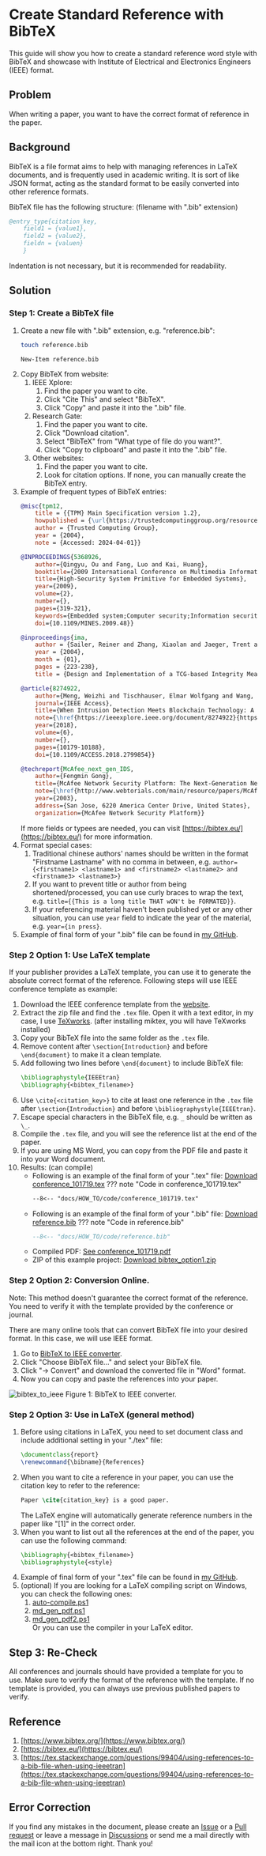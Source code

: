 # Create Standard Reference with BibTeX

This guide will show you how to create a standard reference word style with BibTeX and showcase with Institute of Electrical and Electronics Engineers (IEEE) format.

## Problem

When writing a paper, you want to have the correct format of reference in the paper.

## Background

BibTeX is a file format aims to help with managing references in LaTeX documents, and is frequently used in academic writing. It is sort of like JSON format, acting as the standard format to be easily converted into other reference formats.

BibTeX file has the following structure: (filename with ".bib" extension)

```bibtex
@entry_type{citation_key,
    field1 = {value1},
    field2 = {value2},
    fieldn = {valuen}
    }
```

Indentation is not necessary, but it is recommended for readability.

## Solution

### Step 1: Create a BibTeX file

1. Create a new file with ".bib" extension, e.g. "reference.bib":
    ```bash title="Linux Bash"
    touch reference.bib
    ```
    ```pwsh title="Windows PowerShell"
    New-Item reference.bib
    ```
2. Copy BibTeX from website:
    1. IEEE Xplore:
        1. Find the paper you want to cite.
        2. Click "Cite This" and select "BibTeX".
        3. Click "Copy" and paste it into the ".bib" file.
    2. Research Gate:
        1. Find the paper you want to cite.
        2. Click "Download citation".
        3. Select "BibTeX" from "What type of file do you want?".
        4. Click "Copy to clipboard" and paste it into the ".bib" file.
    3. Other websites:
        1. Find the paper you want to cite.
        2. Look for citation options. If none, you can manually create the BibTeX entry.
3. Example of frequent types of BibTeX entries:<br>
    ```bibtex title="Website Reference"
    @misc{tpm12,
        title = {{TPM} Main Specification version 1.2},
        howpublished = {\url{https://trustedcomputinggroup.org/resource/tpm-main-specification/}},
        author = {Trusted Computing Group},
        year = {2004},
        note = {Accessed: 2024-04-01}}
    ```
    ```bibtex title="IEEE Xplore Reference"
    @INPROCEEDINGS{5368926,
        author={Qingyu, Ou and Fang, Luo and Kai, Huang},
        booktitle={2009 International Conference on Multimedia Information Networking and Security}, 
        title={High-Security System Primitive for Embedded Systems}, 
        year={2009},
        volume={2},
        number={},
        pages={319-321},
        keywords={Embedded system;Computer security;Information security;Reliability engineering;Programmable logic arrays;Programmable logic devices;Automatic control;Control systems;Embedded computing;Hardware;secure embedded;TrustZone;TPM;Programmable Logic},
        doi={10.1109/MINES.2009.48}}

    ```
    ```bibtex title="Research Gate Reference"
    @inproceedings{ima,
        author = {Sailer, Reiner and Zhang, Xiaolan and Jaeger, Trent and van Doorn, Leendert},
        year = {2004},
        month = {01},
        pages = {223-238},
        title = {Design and Implementation of a TCG-based Integrity Measurement Architecture.}}
    ```
    ```bibtex title="Article"
    @article{8274922,
        author={Meng, Weizhi and Tischhauser, Elmar Wolfgang and Wang, Qingju and Wang, Yu and Han, Jinguang},
        journal={IEEE Access}, 
        title={When Intrusion Detection Meets Blockchain Technology: A Review}, 
        note={\href{https://ieeexplore.ieee.org/document/8274922}{https://ieeexplore.ieee.org/document/8274922}},
        year={2018},
        volume={6},
        number={},
        pages={10179-10188},
        doi={10.1109/ACCESS.2018.2799854}}
    ```
    ```bibtex title="Techreport"
    @techreport{McAfee_next_gen_IDS,
        author={Fengmin Gong},
        title={McAfee Network Security Platform: The Next-Generation Network IPS},
        note={\href{http://www.webtorials.com/main/resource/papers/McAfee/paper3/next-generation-network-ips.pdf}{http://www.webtorials.com/main/resource/papers/McAfee/paper3/next-generation-network-ips.pdf}},
        year={2003},
        address={San Jose, 6220 America Center Drive, United States},
        organization={McAfee Network Security Platform}}
    ```
    If more fields or typees are needed, you can visit [https://bibtex.eu/](https://bibtex.eu/) for more information.
4. Format special cases:
    1. Traditional chinese authors' names should be written in the format "Firstname Lastname" with no comma in between, e.g. `author={<firstname1> <lastname1> and <firstname2> <lastname2> and <firstname3> <lastname3>}`
    2. If you want to prevent title or author from being shortened/processed, you can use curly braces to wrap the text, e.g. `title={{This is a long title THAT wON't be FORMATED}}`.
    3. If your referencing material haven't been published yet or any other situation, you can use `year` field to indicate the year of the material, e.g. `year={in press}`.
5. Example of final form of your ".bib" file can be found in [my GitHub](https://github.com/belongtothenight/powershell_scripts/blob/main/latex_tex2pdf/report.bib).

### Step 2 Option 1: Use LaTeX template

If your publisher provides a LaTeX template, you can use it to generate the absolute correct format of the reference. Following steps will use IEEE conference template as example:

1. Download the IEEE conference template from the [website](https://template-selector.ieee.org/secure/templateSelector/downloadTemplate?publicationTypeId=3&titleId=1&articleId=1&fileId=540).
2. Extract the zip file and find the `.tex` file. Open it with a text editor, in my case, I use [TeXworks](https://miktex.org/download). (after installing miktex, you will have TeXworks installed)
3. Copy your BibTeX file into the same folder as the `.tex` file.
4. Remove content after `\section{Introduction}` and before `\end{document}` to make it a clean template.
5. Add following two lines before `\end{document}` to include BibTeX file:
    ```latex
    \bibliographystyle{IEEEtran}  
    \bibliography{<bibtex_filename>}
    ```
6. Use `\cite{<citation_key>}` to cite at least one reference in the `.tex` file after `\section{Introduction}` and before `\bibliographystyle{IEEEtran}`.
7. Escape special characters in the BibTeX file, e.g. `_` should be written as `\_`.
8. Compile the `.tex` file, and you will see the reference list at the end of the paper.
9. If you are using MS Word, you can copy from the PDF file and paste it into your Word document.
10. Results: (can compile)
    - Following is an example of the final form of your ".tex" file: [Download conference_101719.tex](./code/conference_101719.tex)
    ??? note "Code in conference_101719.tex"
        ```latex
        --8<-- "docs/HOW_TO/code/conference_101719.tex"
        ```
    - Following is an example of the final form of your ".bib" file: [Download reference.bib](./code/reference.bib)
    ??? note "Code in reference.bib"
        ```bibtex
        --8<-- "docs/HOW_TO/code/reference.bib"
        ```
    - Compiled PDF: [See conference_101719.pdf](./pdf/conference_101719.pdf)
    - ZIP of this example project: [Download bibtex_option1.zip](./zip/bibtex_option1.zip)

### Step 2 Option 2: Conversion Online.

Note: This method doesn't guarantee the correct format of the reference. You need to verify it with the template provided by the conference or journal.

There are many online tools that can convert BibTeX file into your desired format. In this case, we will use IEEE format.

1. Go to [BibTeX to IEEE converter](https://www.bibtex.com/c/bibtex-to-ieee-converter/).
2. Click "Choose BibTeX file..." and select your BibTeX file.
3. Click "$\rightarrow$ Convert" and download the converted file in "Word" format.
4. Now you can copy and paste the references into your paper.

![bibtex_to_ieee](./pic/3_1.png)
Figure 1: BibTeX to IEEE converter.

### Step 2 Option 3: Use in LaTeX (general method)

1. Before using citations in LaTeX, you need to set document class and include additional setting in your "./tex" file:
    ```latex
    \documentclass{report}
    \renewcommand{\bibname}{References}
    ```
2. When you want to cite a reference in your paper, you can use the citation key to refer to the reference:
    ```latex
    Paper \cite{citation_key} is a good paper.
    ```
    The LaTeX engine will automatically generate reference numbers in the paper like "[1]" in the correct order.
3. When you want to list out all the references at the end of the paper, you can use the following command:
    ```latex
    \bibliography{<bibtex_filename>}
    \bibliographystyle{<style}
    ```
4. Example of final form of your ".tex" file can be found in [my GitHub](https://github.com/belongtothenight/powershell_scripts/blob/main/latex_tex2pdf/report.tex).
5. (optional) If you are looking for a LaTeX compiling script on Windows, you can check the following ones:
    1. [auto-compile.ps1](https://github.com/belongtothenight/powershell_scripts/tree/main/latex_tex2pdf)
    2. [md_gen_pdf.ps1](https://github.com/belongtothenight/powershell_scripts/tree/main/pandoc_md2pdf)
    3. [md_gen_pdf2.ps1](https://github.com/belongtothenight/powershell_scripts/tree/main/md2pdf)
    <br>Or you can use the compiler in your LaTeX editor.

## Step 3: Re-Check

All conferences and journals should have provided a template for you to use. Make sure to verify the format of the reference with the template. If no template is provided, you can always use previous published papers to verify.

## Reference

1. [https://www.bibtex.org/](https://www.bibtex.org/)
2. [https://bibtex.eu/](https://bibtex.eu/)
3. [https://tex.stackexchange.com/questions/99404/using-references-to-a-bib-file-when-using-ieeetran](https://tex.stackexchange.com/questions/99404/using-references-to-a-bib-file-when-using-ieeetran)

## Error Correction

If you find any mistakes in the document, please create an [Issue](https://github.com/belongtothenight/belongtothenight.github.io/issues) or a [Pull request](https://github.com/belongtothenight/belongtothenight.github.io/pulls) or leave a message in [Discussions](https://github.com/belongtothenight/belongtothenight.github.io/discussions) or send me a mail directly with the mail icon at the bottom right. Thank you!
